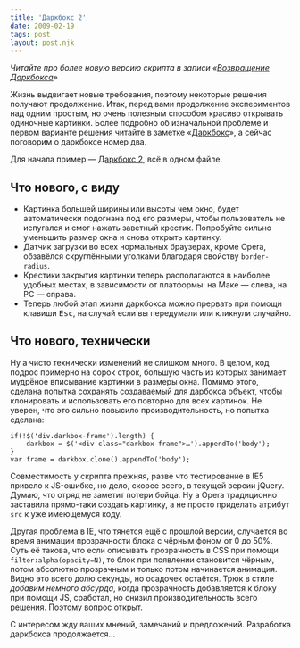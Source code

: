 ```yaml
---
title: 'Даркбокс 2'
date: 2009-02-19
tags: post
layout: post.njk
---
```


_Читайте про более новую версию скрипта в записи «[Возвращение Даркбокса](/blog/darkbox-return/)»_

Жизнь выдвигает новые требования, поэтому некоторые решения получают продолжение. Итак, перед вами продолжение экспериментов над одним простым, но очень полезным способом красиво открывать одиночные картинки. Более подробно об изначальной проблеме и первом варианте решения читайте в заметке «[Даркбокс](/blog/darkbox/)», а сейчас поговорим о даркбоксе номер два.

Для начала пример — [Даркбокс 2](demo/), всё в одном файле.

## Что нового, с виду

- Картинка большей ширины или высоты чем окно, будет автоматически подогнана под его размеры, чтобы пользователь не испугался и смог нажать заветный крестик. Попробуйте сильно уменьшить размер окна и снова открыть картинку.
- Датчик загрузки во всех нормальных браузерах, кроме Opera, обзавёлся скруглёнными уголками благодаря свойству `border-radius`.
- Крестики закрытия картинки теперь располагаются в наиболее удобных местах, в зависимости от платформы: на Маке — слева, на PC — справа.
- Теперь любой этап жизни даркбокса можно прервать при помощи клавиши <kbd>Esc</kbd>, на случай если вы передумали или кликнули случайно.

## Что нового, технически

Ну а чисто технически изменений не слишком много. В целом, код подрос примерно на сорок строк, большую часть из которых занимает мудрёное вписывание картинки в размеры окна. Помимо этого, сделана попытка сохранять создаваемый для дарбокса объект, чтобы клонировать и использовать его повторно для всех картинок. Не уверен, что это сильно повысило производительность, но попытка сделана:

    if(!$('div.darkbox-frame').length) {
        darkbox = $('<div class="darkbox-frame">…').appendTo('body');
    }
    var frame = darkbox.clone().appendTo('body');

Совместимость у скрипта прежняя, разве что тестирование в IE5 привело к JS-ошибке, но дело, скорее всего, в текущей версии jQuery. Думаю, что отряд не заметит потери бойца. Ну а Opera традиционно заставила прямо-таки создать картинку, а не просто приделать атрибут `src` к уже имеющемуся коду.

Другая проблема в IE, что тянется ещё с прошлой версии, случается во время анимации прозрачности блока с чёрным фоном от 0 до 50%. Суть её такова, что если описывать прозрачность в CSS при помощи `filter:alpha(opacity=N)`, то блок при появлении становится чёрным, потом абсолютно прозрачным и только потом начинается анимация. Видно это всего долю секунды, но осадочек остаётся. Трюк в стиле _добавим немного абсурда_, когда прозрачность добавляется к блоку при помощи JS, сработал, но снизил производительность всего решения. Поэтому вопрос открыт.

С интересом жду ваших мнений, замечаний и предложений. Разработка даркбокса продолжается…
